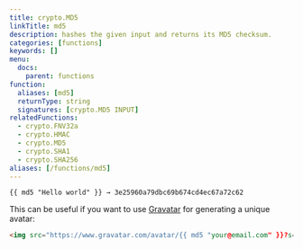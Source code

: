 ```yaml
---
title: crypto.MD5
linkTitle: md5
description: hashes the given input and returns its MD5 checksum.
categories: [functions]
keywords: []
menu:
  docs:
    parent: functions
function:
  aliases: [md5]
  returnType: string
  signatures: [crypto.MD5 INPUT]
relatedFunctions:
  - crypto.FNV32a
  - crypto.HMAC
  - crypto.MD5
  - crypto.SHA1
  - crypto.SHA256
aliases: [/functions/md5]
---
```


```go-html-template
{{ md5 "Hello world" }} → 3e25960a79dbc69b674cd4ec67a72c62

```

This can be useful if you want to use [Gravatar](https://en.gravatar.com/) for generating a unique avatar:

```html
<img src="https://www.gravatar.com/avatar/{{ md5 "your@email.com" }}?s=100&d=identicon">
```
